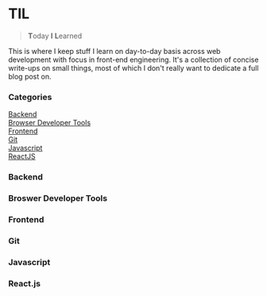 # TIL

> **T**oday **I** **L**earned

This is where I keep stuff I learn on day-to-day basis across web
development with focus in front-end engineering. It's a collection of
concise write-ups on small things, most of which I don't really want
to dedicate a full blog post on.

### Categories

[Backend](#backend)  
[Browser Developer Tools](#browser-developer-tools)  
[Frontend](#frontend)  
[Git](#git)  
[Javascript](#javascript)  
[ReactJS](#reactjs)


### Backend

### Broswer Developer Tools

### Frontend

### Git

### Javascript

### React.js
